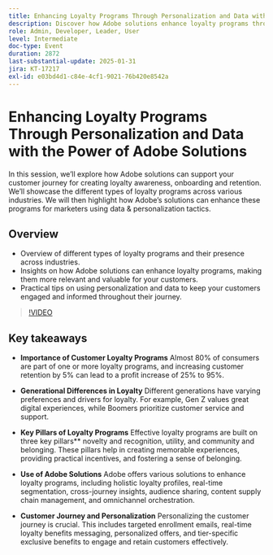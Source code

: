 ```yaml
---
title: Enhancing Loyalty Programs Through Personalization and Data with the Power of Adobe Solutions
description: Discover how Adobe solutions enhance loyalty programs through personalization and data, supporting customer journeys from awareness to retention across various industries.
role: Admin, Developer, Leader, User
level: Intermediate
doc-type: Event
duration: 2872
last-substantial-update: 2025-01-31
jira: KT-17217
exl-id: e03bd4d1-c84e-4cf1-9021-76b420e8542a
---
```

# Enhancing Loyalty Programs Through Personalization and Data with the Power of Adobe Solutions

In this session, we’ll explore how Adobe solutions can support your customer journey for creating loyalty awareness, onboarding and retention. We’ll showcase the different types of loyalty programs across various industries. We will then highlight how Adobe’s solutions can enhance these programs for marketers using data & personalization tactics.
 
## Overview

* Overview of different types of loyalty programs and their presence across industries.
* Insights on how Adobe solutions can enhance loyalty programs, making them more relevant and valuable for your customers.
* Practical tips on using personalization and data to keep your customers engaged and informed throughout their journey.

>[!VIDEO](https://video.tv.adobe.com/v/3443130/?learn=on&enablevpops)

## Key takeaways

* **Importance of Customer Loyalty Programs** Almost 80% of consumers are part of one or more loyalty programs, and increasing customer retention by 5% can lead to a profit increase of 25% to 95%.

* **Generational Differences in Loyalty** Different generations have varying preferences and drivers for loyalty. For example, Gen Z values great digital experiences, while Boomers prioritize customer service and support.

* **Key Pillars of Loyalty Programs** Effective loyalty programs are built on three key pillars** novelty and recognition, utility, and community and belonging. These pillars help in creating memorable experiences, providing practical incentives, and fostering a sense of belonging.

* **Use of Adobe Solutions** Adobe offers various solutions to enhance loyalty programs, including holistic loyalty profiles, real-time segmentation, cross-journey insights, audience sharing, content supply chain management, and omnichannel orchestration.

* **Customer Journey and Personalization** Personalizing the customer journey is crucial. This includes targeted enrollment emails, real-time loyalty benefits messaging, personalized offers, and tier-specific exclusive benefits to engage and retain customers effectively.
